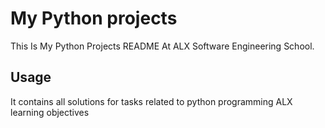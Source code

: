 # My Python projects

This Is My Python Projects README At ALX Software Engineering School.

## Usage
It contains all solutions for tasks related to python programming ALX learning objectives
